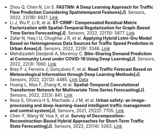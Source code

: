* Zhou Q, Chen N, Lin S. <b>FASTNN: A Deep Learning Approach for Traffic Flow Prediction Considering Spatiotemporal Features[J]</b>. Sensors, 2022, 22(18): 6921. [Link](https://www.mdpi.com/1827728)
* Li J, Wu P, Li R, et al. <b>ST-CRMF: Compensated Residual Matrix Factorization with Spatial-Temporal Regularization for Graph-Based Time Series Forecasting[J]</b>. Sensors, 2022, 22(15): 5877. [Link](https://www.mdpi.com/1424-8220/22/15/5877)
* Zafar N, Haq I U, Chughtai J R, et al. <b>Applying Hybrid Lstm-Gru Model Based on Heterogeneous Data Sources for Traffic Speed Prediction in Urban Areas[J]</b>. Sensors, 2022, 22(9): 3348. [Link](https://www.mdpi.com/1424-8220/22/9/3348)
* Mehdizadeh Dastjerdi A, Morency C. <b>Bike-Sharing Demand Prediction at Community Level under COVID-19 Using Deep Learning[J]</b>. Sensors, 2022, 22(3): 1060. [Link](https://www.mdpi.com/1424-8220/22/3/1060)
* Braz F J, Ferreira J, Gonçalves F, et al. <b>Road Traffic Forecast Based on Meteorological Information through Deep Learning Methods[J]</b>. Sensors, 2022, 22(12): 4485. [Link](https://www.mdpi.com/1424-8220/22/12/4485) [Data](https://figshare.com/s/d324f5be912e7f7a0d21)
* Huang L, Mao F, Zhang K, et al. <b>Spatial-Temporal Convolutional Transformer Network for Multivariate Time Series Forecasting[J]</b>. Sensors, 2022, 22(3): 841. [Link](https://www.mdpi.com/1424-8220/22/3/841)
* Reza S, Oliveira H S, Machado J J M, et al. <b>Urban safety: an image-processing and deep-learning-based intelligent traffic management and control system[J]</b>. Sensors, 2021, 21(22): 7705. [Link](https://www.mdpi.com/1424-8220/21/22/7705)
* Chen Y, Wang W, Hua X, et al. <b>Survey of Decomposition-Reconstruction-Based Hybrid Approaches for Short-Term Traffic State Forecasting[J]</b>. Sensors, 2022, 22(14): 5263. [Link](https://www.mdpi.com/article/10.3390/s22145263)